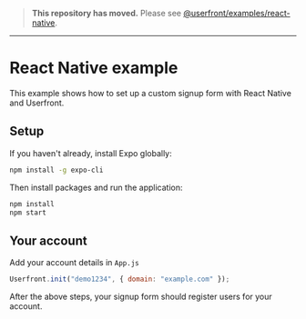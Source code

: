 > **This repository has moved.** Please see [@userfront/examples/react-native](https://github.com/userfront/examples/tree/main/react-native).

---

# React Native example

This example shows how to set up a custom signup form with React Native and Userfront.

## Setup

If you haven't already, install Expo globally:

```sh
npm install -g expo-cli
```

Then install packages and run the application:

```sh
npm install
npm start
```

## Your account

Add your account details in `App.js`

```js
Userfront.init("demo1234", { domain: "example.com" });
```

After the above steps, your signup form should register users for your account.